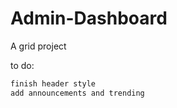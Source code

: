 # Admin-Dashboard
A grid project

to do:
```bash
finish header style
add announcements and trending
```
